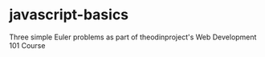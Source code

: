 # javascript-basics
Three simple Euler problems as part of theodinproject's Web Development 101 Course
